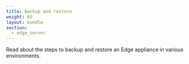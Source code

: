 ```yaml
---
title: Backup and restore
weight: 65
layout: bundle
section:
  - edge_server
---
```


Read about the steps to backup and restore an Edge appliance in various environments.
